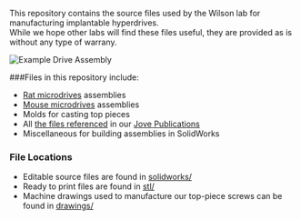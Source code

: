 This repository contains the source files used by the Wilson lab for manufacturing implantable hyperdrives.  
While we hope other labs will find these files useful, they are provided as is without any type of warrany.

![Example Drive Assembly](http://i.imgur.com/if46J.png)

###Files in this repository include:

* [Rat microdrives](https://github.com/wilsonlab/CAD-Files/tree/master/solidworks/drives-rat) assemblies
* [Mouse microdrives](https://github.com/wilsonlab/CAD-Files/tree/master/solidworks/drives-mouse) assemblies
* Molds for casting top pieces
* All [the files referenced](https://github.com/wilsonlab/CAD-Files/tree/master/solidworks/drives-rat/jove) in our [Jove Publications](http://www.jove.com/search?authors=Matthew+Wilson%2C+Massachusetts+Institute+of+Technology)
* Miscellaneous for building assemblies in SolidWorks

### File Locations
 * Editable source files are found in [solidworks/](https://github.com/wilsonlab/CAD-Files/tree/master/solidworks)
 * Ready to print files are found in [stl/](https://github.com/wilsonlab/CAD-Files/tree/master/stl)
 * Machine drawings used to manufacture our top-piece screws can be found in [drawings/](https://github.com/wilsonlab/CAD-Files/tree/master/drawings)


